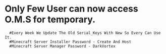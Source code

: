 # Only Few User can now access O.M.S for temporary.
      #Every Week We Update The Old Serial_Keys With New So Every Can Use It.
      #Minecraft Server Installer Password - Create And Host
      #Minecraft Server Manager Password - DarkVortex
